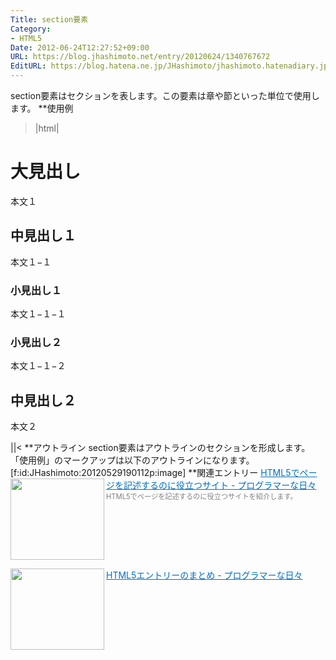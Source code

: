 ```yaml
---
Title: section要素
Category:
- HTML5
Date: 2012-06-24T12:27:52+09:00
URL: https://blog.jhashimoto.net/entry/20120624/1340767672
EditURL: https://blog.hatena.ne.jp/JHashimoto/jhashimoto.hatenadiary.jp/atom/entry/12921228815717256120
---
```


section要素はセクションを表します。この要素は章や節といった単位で使用します。
**使用例
>|html|
<!DOCTYPE html>
<html lang="ja">
<head>
<title>Hello! HTML5></title>
<meta charset="UTF-8">
</head>
<body>
<h1>大見出し</h1>
<p>本文１</p>
<section>
  <h2>中見出し１</h2>
  <p>本文１−１</p>
  <section>
     <h3>小見出し１</h3>
     <p>本文１−１−１</p>
  </section>
  <section>
     <h3>小見出し２</h3>
     <p>本文１−１−２</p>
  </section>
</section>
<section>
  <h2>中見出し２</h2>
  <p>本文２</p>
</section>
</body>
||<
**アウトライン
section要素はアウトラインのセクションを形成します。
「使用例」のマークアップは以下のアウトラインになります。
[f:id:JHashimoto:20120529190112p:image]
**関連エントリー
<a href="http://d.hatena.ne.jp/JHashimoto/20120528/1338285859" target="_blank" rel="nofollow"><img class="alignleft" align="left" border="0" src="http://capture.heartrails.com/150x130/shadow?http://d.hatena.ne.jp/JHashimoto/20120528/1338285859" alt="" width="150" height="130" /></a><a style="color:#0070C5;" href="http://d.hatena.ne.jp/JHashimoto/20120528/1338285859" target="_blank" rel="nofollow">HTML5でページを記述するのに役立つサイト - プログラマーな日々</a><a href="http://b.hatena.ne.jp/entry/http://d.hatena.ne.jp/JHashimoto/20120528/1338285859" target="_blank"><img border="0" src="http://b.hatena.ne.jp/entry/image/http://d.hatena.ne.jp/JHashimoto/20120528/1338285859" alt="" /></a><br><span style="color: #808080;font-size: 80%;">HTML5でページを記述するのに役立つサイトを紹介します。</span><br style="clear:both;" />

<a href="http://d.hatena.ne.jp/JHashimoto/20120518/1337642816" target="_blank" rel="nofollow"><img class="alignleft" align="left" border="0" src="http://capture.heartrails.com/150x130/shadow?http://d.hatena.ne.jp/JHashimoto/20120518/1337642816" alt="" width="150" height="130" /></a><a style="color:#0070C5;" href="http://d.hatena.ne.jp/JHashimoto/20120518/1337642816" target="_blank" rel="nofollow">HTML5エントリーのまとめ - プログラマーな日々</a><a href="http://b.hatena.ne.jp/entry/http://d.hatena.ne.jp/JHashimoto/20120518/1337642816" target="_blank"><img border="0" src="http://b.hatena.ne.jp/entry/image/http://d.hatena.ne.jp/JHashimoto/20120518/1337642816" alt="" /></a><br style="clear:both;" />

